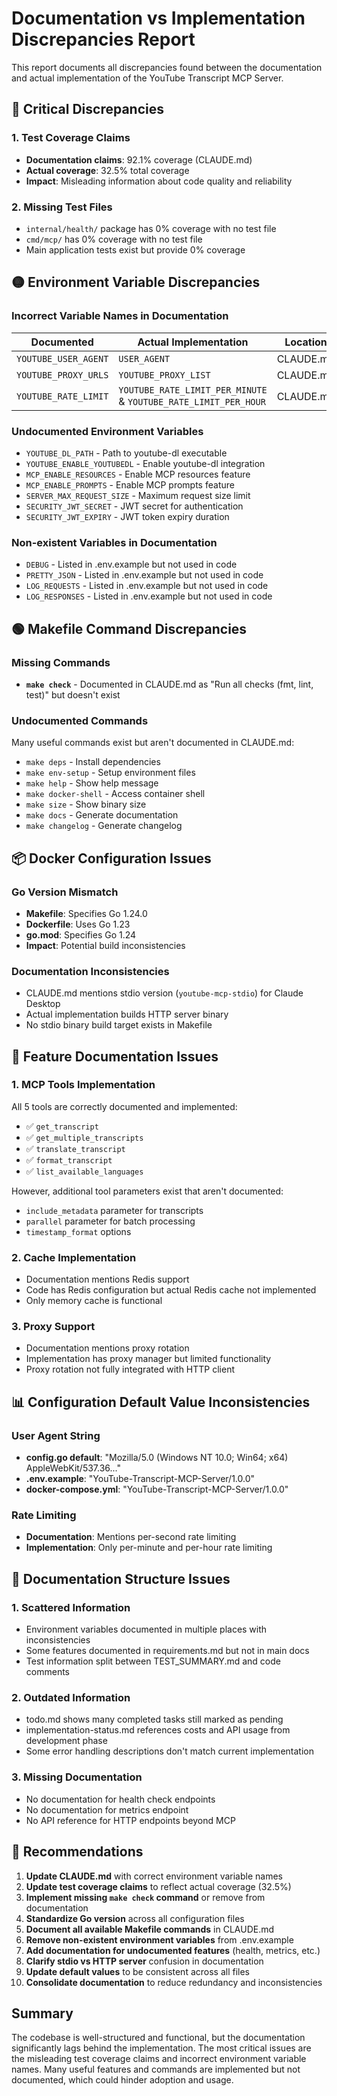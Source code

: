 # Documentation vs Implementation Discrepancies Report

This report documents all discrepancies found between the documentation and actual implementation of the YouTube Transcript MCP Server.

## 🔴 Critical Discrepancies

### 1. Test Coverage Claims
- **Documentation claims**: 92.1% coverage (CLAUDE.md)
- **Actual coverage**: 32.5% total coverage
- **Impact**: Misleading information about code quality and reliability

### 2. Missing Test Files
- `internal/health/` package has 0% coverage with no test file
- `cmd/mcp/` has 0% coverage with no test file
- Main application tests exist but provide 0% coverage

## 🟡 Environment Variable Discrepancies

### Incorrect Variable Names in Documentation
| Documented | Actual Implementation | Location |
|------------|----------------------|----------|
| `YOUTUBE_USER_AGENT` | `USER_AGENT` | CLAUDE.md |
| `YOUTUBE_PROXY_URLS` | `YOUTUBE_PROXY_LIST` | CLAUDE.md |
| `YOUTUBE_RATE_LIMIT` | `YOUTUBE_RATE_LIMIT_PER_MINUTE` & `YOUTUBE_RATE_LIMIT_PER_HOUR` | CLAUDE.md |

### Undocumented Environment Variables
- `YOUTUBE_DL_PATH` - Path to youtube-dl executable
- `YOUTUBE_ENABLE_YOUTUBEDL` - Enable youtube-dl integration
- `MCP_ENABLE_RESOURCES` - Enable MCP resources feature
- `MCP_ENABLE_PROMPTS` - Enable MCP prompts feature
- `SERVER_MAX_REQUEST_SIZE` - Maximum request size limit
- `SECURITY_JWT_SECRET` - JWT secret for authentication
- `SECURITY_JWT_EXPIRY` - JWT token expiry duration

### Non-existent Variables in Documentation
- `DEBUG` - Listed in .env.example but not used in code
- `PRETTY_JSON` - Listed in .env.example but not used in code
- `LOG_REQUESTS` - Listed in .env.example but not used in code
- `LOG_RESPONSES` - Listed in .env.example but not used in code

## 🟢 Makefile Command Discrepancies

### Missing Commands
- **`make check`** - Documented in CLAUDE.md as "Run all checks (fmt, lint, test)" but doesn't exist

### Undocumented Commands
Many useful commands exist but aren't documented in CLAUDE.md:
- `make deps` - Install dependencies
- `make env-setup` - Setup environment files
- `make help` - Show help message
- `make docker-shell` - Access container shell
- `make size` - Show binary size
- `make docs` - Generate documentation
- `make changelog` - Generate changelog

## 📦 Docker Configuration Issues

### Go Version Mismatch
- **Makefile**: Specifies Go 1.24.0
- **Dockerfile**: Uses Go 1.23
- **go.mod**: Specifies Go 1.24
- **Impact**: Potential build inconsistencies

### Documentation Inconsistencies
- CLAUDE.md mentions stdio version (`youtube-mcp-stdio`) for Claude Desktop
- Actual implementation builds HTTP server binary
- No stdio binary build target exists in Makefile

## 🔧 Feature Documentation Issues

### 1. MCP Tools Implementation
All 5 tools are correctly documented and implemented:
- ✅ `get_transcript`
- ✅ `get_multiple_transcripts`
- ✅ `translate_transcript`
- ✅ `format_transcript`
- ✅ `list_available_languages`

However, additional tool parameters exist that aren't documented:
- `include_metadata` parameter for transcripts
- `parallel` parameter for batch processing
- `timestamp_format` options

### 2. Cache Implementation
- Documentation mentions Redis support
- Code has Redis configuration but actual Redis cache not implemented
- Only memory cache is functional

### 3. Proxy Support
- Documentation mentions proxy rotation
- Implementation has proxy manager but limited functionality
- Proxy rotation not fully integrated with HTTP client

## 📊 Configuration Default Value Inconsistencies

### User Agent String
- **config.go default**: "Mozilla/5.0 (Windows NT 10.0; Win64; x64) AppleWebKit/537.36..."
- **.env.example**: "YouTube-Transcript-MCP-Server/1.0.0"
- **docker-compose.yml**: "YouTube-Transcript-MCP-Server/1.0.0"

### Rate Limiting
- **Documentation**: Mentions per-second rate limiting
- **Implementation**: Only per-minute and per-hour rate limiting

## 📝 Documentation Structure Issues

### 1. Scattered Information
- Environment variables documented in multiple places with inconsistencies
- Some features documented in requirements.md but not in main docs
- Test information split between TEST_SUMMARY.md and code comments

### 2. Outdated Information
- todo.md shows many completed tasks still marked as pending
- implementation-status.md references costs and API usage from development phase
- Some error handling descriptions don't match current implementation

### 3. Missing Documentation
- No documentation for health check endpoints
- No documentation for metrics endpoint
- No API reference for HTTP endpoints beyond MCP

## 🚨 Recommendations

1. **Update CLAUDE.md** with correct environment variable names
2. **Update test coverage claims** to reflect actual coverage (32.5%)
3. **Implement missing `make check` command** or remove from documentation
4. **Standardize Go version** across all configuration files
5. **Document all available Makefile commands** in CLAUDE.md
6. **Remove non-existent environment variables** from .env.example
7. **Add documentation for undocumented features** (health, metrics, etc.)
8. **Clarify stdio vs HTTP server** confusion in documentation
9. **Update default values** to be consistent across all files
10. **Consolidate documentation** to reduce redundancy and inconsistencies

## Summary

The codebase is well-structured and functional, but the documentation significantly lags behind the implementation. The most critical issues are the misleading test coverage claims and incorrect environment variable names. Many useful features and commands are implemented but not documented, which could hinder adoption and usage.